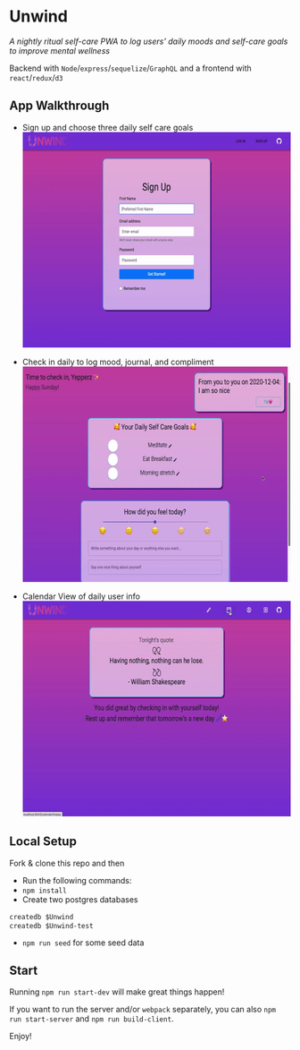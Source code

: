 # Unwind

_A nightly ritual self-care PWA to log users’ daily moods and self-care goals to improve mental wellness_

Backend with `Node`/`express`/`sequelize`/`GraphQL` and a frontend with `react`/`redux`/`d3`

## App Walkthrough

* Sign up and choose three daily self care goals
  <img width="600px" height="385px" src="./public/demo_gifs/signup.gif">

* Check in daily to log mood, journal, and compliment
  <img width="600px" height="385px" src="./public/demo_gifs/dailyentry.gif">

* Calendar View of daily user info
  <img width="600px" height="385px" src="./public/demo_gifs/calendarview.gif">

## Local Setup

Fork & clone this repo and then

* Run the following commands:
* `npm install`
* Create two postgres databases

```
createdb $Unwind
createdb $Unwind-test
```

* `npm run seed` for some seed data

## Start

Running `npm run start-dev` will make great things happen!

If you want to run the server and/or `webpack` separately, you can also
`npm run start-server` and `npm run build-client`.

Enjoy!

